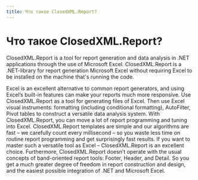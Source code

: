 ```yaml
---
title: Что такое ClosedXML.Report?
---
```


# Что такое ClosedXML.Report?

ClosedXML.Report is a tool for report generation and data analysis in .NET applications through the use of Microsoft Excel. ClosedXML.Report is a .NET-library for report generation Microsoft Excel without requiring Excel to be installed on the machine that's running the code.

Excel is an excellent alternative to common report generators, and using Excel’s built-in features can make your reports much more responsive. Use ClosedXML.Report as a tool for generating files of Excel. Then use Excel visual instruments: formatting (including conditional formatting), AutoFilter, Pivot tables to construct a versatile data analysis system. With ClosedXML.Report, you can move a lot of report programming and tuning into Excel. ClosedXML.Report templates are simple and our algorithms are fast – we carefully count every millisecond – so you waste less time on routine report programming and get surprisingly fast results. If you want to master such a versatile tool as Excel – ClosedXML.Report is an excellent choice. Furthermore, ClosedXML.Report doesn’t operate with the usual concepts of band-oriented report tools: Footer, Header, and Detail. So you get a much greater degree of freedom in report construction and design, and the easiest possible integration of .NET and Microsoft Excel.